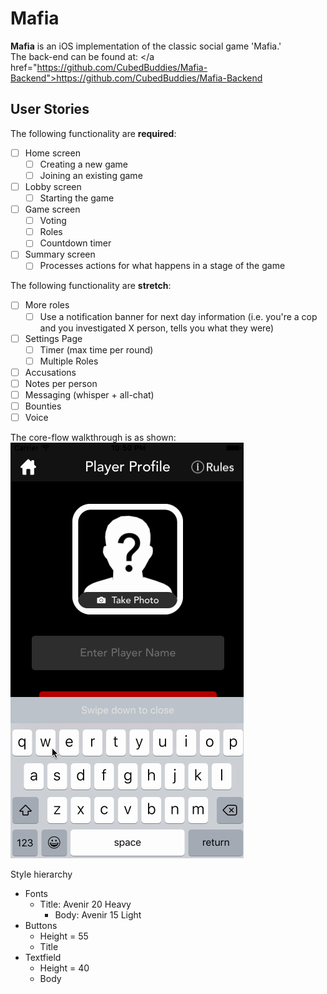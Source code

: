 # Mafia

**Mafia** is an iOS implementation of the classic social game 'Mafia.'<br />
The back-end can be found at:
</a href="https://github.com/CubedBuddies/Mafia-Backend">https://github.com/CubedBuddies/Mafia-Backend</a>

## User Stories

The following functionality are **required**:

- [ ] Home screen
  - [ ] Creating a new game
  - [ ] Joining an existing game
- [ ] Lobby screen
  - [ ] Starting the game
- [ ] Game screen
  - [ ] Voting
  - [ ] Roles
  - [ ] Countdown timer
- [ ] Summary screen
  - [ ] Processes actions for what happens in a stage of the game

The following functionality are **stretch**:

- [ ] More roles
  - [ ] Use a notification banner for next day information (i.e. you're a cop and you investigated X person, tells you what they were)
- [ ] Settings Page
  - [ ] Timer (max time per round)
  - [ ] Multiple Roles
- [ ] Accusations
- [ ] Notes per person
- [ ] Messaging (whisper + all-chat)
- [ ] Bounties
- [ ] Voice

The core-flow walkthrough is as shown: <br />
<img src='coreflow.gif' />

Style hierarchy
- Fonts
  - Title: Avenir 20 Heavy
    - Body: Avenir 15 Light
- Buttons
  - Height = 55
  - Title
- Textfield
  - Height = 40
  - Body
